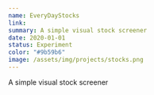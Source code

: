 ```yaml
---
name: EveryDayStocks
link: 
summary: A simple visual stock screener
date: 2020-01-01
status: Experiment
color: "#9b59b6"
image: /assets/img/projects/stocks.png
---
```


A simple visual stock screener
